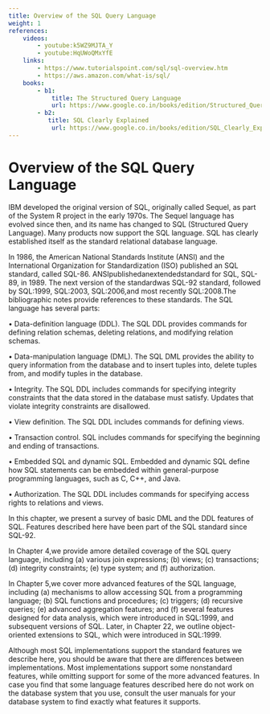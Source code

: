 ```yaml
---
title: Overview of the SQL Query Language
weight: 1
references:
    videos:
        - youtube:k5WZ9MJTA_Y
        - youtube:HqUWoQMxYfE
    links:
        - https://www.tutorialspoint.com/sql/sql-overview.htm
        - https://aws.amazon.com/what-is/sql/
    books:
        - b1:
            title: The Structured Query Language
            url: https://www.google.co.in/books/edition/Structured_Query_Language_SQL/FKRQAAAAMAAJ?hl=en&gbpv=0&bsq=overview%20of%20the%20sql%20query%20language
        - b2:
           title: SQL Clearly Explained  
            url: https://www.google.co.in/books/edition/SQL_Clearly_Explained/KMZasMUMU5UC?hl=en&gbpv=0
---
```


# Overview of the SQL Query Language

IBM developed the original version of SQL, originally called Sequel, as part of the System R project in the early 1970s. The Sequel language has evolved since then, and its name has changed to SQL (Structured Query Language). Many products now support the SQL language. SQL has clearly established itself as the standard relational database language.

In 1986, the American National Standards Institute (ANSI) and the International Organization for Standardization (ISO) published an SQL standard, called SQL-86. ANSIpublishedanextendedstandard for SQL, SQL-89, in 1989. The next version of the standardwas SQL-92 standard, followed by SQL:1999, SQL:2003, SQL:2006,and most recently SQL:2008.The bibliographic notes provide references to these standards.
The SQL language has several parts:

• Data-definition language (DDL). The SQL DDL provides commands for defining relation schemas, deleting relations, and modifying relation schemas.

• Data-manipulation language (DML). The SQL DML provides the ability to query information from the database and to insert tuples into, delete tuples from, and modify tuples in the database.

• Integrity. The SQL DDL includes commands for specifying integrity constraints that the data stored in the database must satisfy. Updates that violate integrity constraints are disallowed.

• View definition. The SQL DDL includes commands for defining views.

• Transaction control. SQL includes commands for specifying the beginning and ending of transactions.

• Embedded SQL and dynamic SQL. Embedded and dynamic SQL define how SQL statements can be embedded within general-purpose programming languages, such as C, C++, and Java.

• Authorization. The SQL DDL includes commands for specifying access rights to relations and views.


In this chapter, we present a survey of basic DML and the DDL features of SQL. Features described here have been part of the SQL standard since SQL-92.

In Chapter 4,we provide amore detailed coverage of the SQL query language, including (a) various join expressions; (b) views; (c) transactions; (d) integrity constraints; (e) type system; and (f) authorization.

In Chapter 5,we cover more advanced features of the SQL language, including (a) mechanisms to allow accessing SQL from a programming language; (b) SQL functions and procedures; (c) triggers; (d) recursive queries; (e) advanced aggregation features; and (f) several features designed for data analysis, which were introduced in SQL:1999, and subsequent versions of SQL. Later, in Chapter 22, we outline object-oriented extensions to SQL, which were introduced in SQL:1999.

Although most SQL implementations support the standard features we describe here, you should be aware that there are differences between implementations. Most implementations support some nonstandard features, while omitting support for some of the more advanced features. In case you find that some language features described here do not work on the database system that you use, consult the user manuals for your database system to find exactly what features it supports.